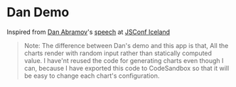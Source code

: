 # Dan Demo

Inspired from [Dan Abramov](https://github.com/gaearon)'s [speech](https://www.youtube.com/watch?v=nLF0n9SACd4) at [JSConf Iceland](https://www.youtube.com/channel/UCzoVCacndDCfGDf41P-z0iA)

> Note: The difference between Dan's demo and this app is that, All the charts render with random input rather than statically computed value.
> I have'nt reused the code for generating charts even though I can, because I have exported this code to CodeSandbox so that it will be easy to change each chart's configuration.
